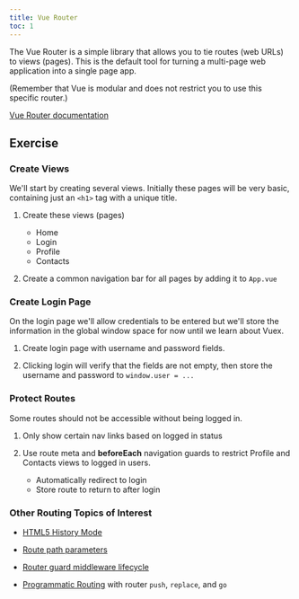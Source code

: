 ```yaml
---
title: Vue Router
toc: 1
---
```


The Vue Router is a simple library that allows you to tie routes (web URLs) to views (pages). This is the default tool for turning a multi-page web application into a single page app. 

(Remember that Vue is modular and does not restrict you to use this specific router.)

[Vue Router documentation](https://router.vuejs.org/)

## Exercise

### Create Views

We'll start by creating several views. Initially these pages will be very basic, containing just an `<h1>` tag with a unique title.

1. Create these views (pages)

    - Home
    - Login
    - Profile
    - Contacts

2. Create a common navigation bar for all pages by adding it to `App.vue`

### Create Login Page

On the login page we'll allow credentials to be entered but we'll store the information in the global window space for now until we learn about Vuex.

1. Create login page with username and password fields.

2. Clicking login will verify that the fields are not empty, then store the username and password to `window.user = ...`

### Protect Routes

Some routes should not be accessible without being logged in.

1. Only show certain nav links based on logged in status

2. Use route meta and **beforeEach** navigation guards to restrict Profile and Contacts views to logged in users.

    - Automatically redirect to login
    - Store route to return to after login

### Other Routing Topics of Interest

- [HTML5 History Mode](https://router.vuejs.org/guide/essentials/history-mode.html)

- [Route path parameters](https://router.vuejs.org/guide/essentials/dynamic-matching.html)

- [Router guard middleware lifecycle](https://router.vuejs.org/guide/advanced/navigation-guards.html#the-full-navigation-resolution-flow)

- [Programmatic Routing](https://router.vuejs.org/guide/essentials/navigation.html) with router `push`, `replace`, and `go`
